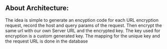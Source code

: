 ## About Architecture:
The idea is simple to generate an encyption code for each URL encryption request, record the host and query params of the request.
Then encrypt the same url with our own Server URL and the encrypted key.
The key used for encryption is a custom generated key.
The mapping for the unique key and the request URL is done in the database
